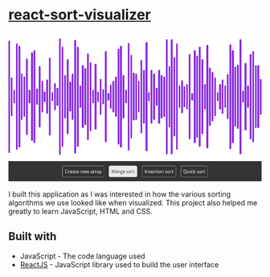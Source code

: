 # [react-sort-visualizer](https://lexesjan.github.io/react-sort-visualizer/)

![banner](data/sort.gif)

I built this application as I was interested in how the various sorting algorithms we use looked like when visualized. This project also helped me greatly to learn JavaScript, HTML and CSS.

  ## Built with
  - JavaScript - The code language used
  - [ReactJS](https://reactjs.org/) - JavaScript library used to build the user interface
 
